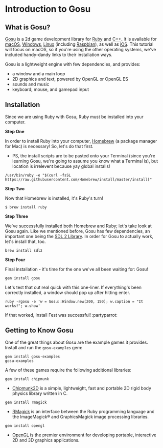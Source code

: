 # Introduction to Gosu
## What is Gosu?
[Gosu](https://www.libgosu.org/) is a 2d game development library for [Ruby](https://www.ruby-lang.org/en/) and [C++](http://www.cplusplus.com/). It is available for [macOS](https://github.com/gosu/gosu/wiki/Getting-Started-on-OS-X), [Windows](https://github.com/gosu/gosu/wiki/Getting-Started-on-Windows), [Linux](https://github.com/gosu/gosu/wiki/Getting-Started-on-Linux) (including [Raspbian](https://github.com/gosu/gosu/wiki/Getting-Started-on-Raspbian-%28Raspberry-Pi%29)), as well as [iOS](https://www.libgosu.org/cpp.html). This tutorial will focus on macOS, so if you're using the other operating systems, we've included handy-dandy links to their installation ways. 

Gosu is a lightweight engine with few dependencies, and provides:
* a window and a main loop
* 2D graphics and text, powered by OpenGL or OpenGL ES
* sounds and music
* keyboard, mouse, and gamepad input

## Installation
Since we are using Ruby with Gosu, Ruby must be installed into your computer. 

**Step One**

In order to install Ruby into your computer, [Homebrew](https://brew.sh/) (a package manager for Mac) is necessary! So, let's do that first.
* PS, the install scripts are to be pasted onto your Terminal (since you're learning Gosu, we're going to assume you know what a Terminal is), but location is irrelevent because yay global installs!
 ```
 /usr/bin/ruby -e "$(curl -fsSL https://raw.githubusercontent.com/Homebrew/install/master/install)"
```
**Step Two** 

Now that Homebrew is installed, it's Ruby's turn!
```
$ brew install ruby
```
**Step Three** 

We've successfully installed both Homebrew and Ruby; let's take look at Gosu again. Like we mentioned before, Gosu has few dependencies, an important one being the [SDL 2 Library](http://www.libsdl.org/). In order for Gosu to actually work, let's install that, too.
```
brew install sdl2
```
**Step Four**

Final installation - it's time for the one we've all been waiting for: Gosu!
```
gem install gosu
```
Let's test that out real quick with this one-liner. If everything's been correctly installed, a window should pop up after hitting enter.
```
ruby -rgosu -e 'w = Gosu::Window.new(200, 150); w.caption = "It works!"; w.show'
```
If that worked, Install Fest was successful! :partyparrot:

## Getting to Know Gosu

One of the great things about Gosu are the example games it provides. Install and run the ```gosu-examples``` gem:
```
gem install gosu-examples
gosu-examples
```
A few of these games require the following additional libraries:
```
gem install chipmunk
```
* [Chipmunk2D](https://chipmunk-physics.net/) is a simple, lightweight, fast and portable 2D rigid body physics library written in C. 
```
gem install rmagick
```
* [RMagick](http://rmagick.rubyforge.org/) is an interface between the Ruby programming language and the ImageMagick® and GraphicsMagick image processing libraries.
```
gem install opengl
```
* [OpenGL](https://www.opengl.org/) is the premier environment for developing portable, interactive 2D and 3D graphics applications.
